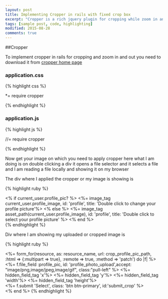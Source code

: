 ```yaml
---
layout: post
title: Implementing Cropper in rails with fixed crop box
excerpt: "Cropper is a rich jquery plugin for cropping while zoom in and out resize crop area and many more options"
tags: [sample post, code, highlighting]
modified: 2015-08-28
comments: true
---
```


##Cropper

To implement cropper in rails for cropping and zoom in and out you need to download it from [cropper home page](http://fengyuanchen.github.io/cropper/)

### application.css

{% highlight css %}

  *= require cropper

{% endhighlight %}

### application.js

{% highlight js %}

 //= require cropper

{% endhighlight %}

Now get your image on which you need to apply cropper here what I am doing is on double clicking a div it opens a file selector and it selects a file and I am reading a file locally and showing it on my browser

The div where I applied the cropper or my image is showing is

 {% highlight ruby %}
   <div class="form-group">
     <div class="form-group user_image_lg" , id="profile_pic_default" >
       <% if current_user.profile_pic? %>
         <%= image_tag current_user.profile_image, id: 'profile', title: 'Double click to change your profile picture'%>
       <% else %>
         <%= image_tag asset_path(current_user.profile_image), id: 'profile', title: 'Double click to select your profile picture' %>
       <% end %>
     </div>
   </div>
 {% endhighlight %}

Div where I am showing my uploaded or cropped image is

{% highlight ruby %}
    <div class="cropper-example-2">
      <img src="" style="display: none;" id="crop_profile_pic">
    </div>
     <%= form_for(resource, as: resource_name, url: crop_profile_pic_path, :html => {:multipart => true}, :remote => true, :method => 'patch') do |f| %>
       <%= f.file_field :profile_pic, id: 'profile_photo_upload',accept: "image/png,image/jpeg,image/gif", class:"pull-left" %>
       <%= hidden_field_tag 'x'%>
       <%= hidden_field_tag 'y'%>
       <%= hidden_field_tag 'width'%>
       <%= hidden_field_tag 'height'%>
       <div class="modal-footer">
         <div class="row">
            <%= f.submit 'Select', class: 'btn btn-primary', id:'submit_crop' %>
         </div>
       </div>
     <% end %>
{% endhighlight %}
